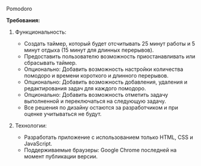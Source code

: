 Pomodoro

**Требования:**

1. Функциональность:
    - Создать таймер, который будет отсчитывать 25 минут работы и 5 минут отдыха (15 минут для длинных перерывов).
    - Предоставить пользователю возможность приостанавливать или сбрасывать таймер.
    - Опционально: Добавить возможность настройки количества помодоро и времени короткого и длинного перерывов.
    - Опционально: Добавить возможность добавления, удаления и редактирования задач для каждого помодоро.
    - Опционально: Добавить возможность отметить задачу выполненной и переключаться на следующую задачу.
    - Все решения по дизайну остаются за разработчиком и при оценке учитываться не будут.
    
2. Технологии:
    - Разработать приложение с использованием только HTML, CSS и JavaScript.
    - Поддерживаемые браузеры: Google Chrome последней на момент публикации версии.

